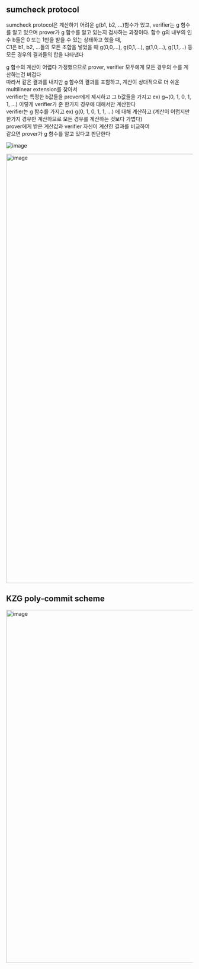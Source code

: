 ## sumcheck protocol
sumcheck protocol은 계산하기 어려운 g(b1, b2, ...)함수가 있고, verifier는 g 함수를 알고 있으며 prover가 g 함수를 알고 있는지 검사하는 과정이다.
함수 g의 내부의 인수 b들은 0 또는 1만을 받을 수 있는 상태하고 했을 때,<br/>
C1은 b1, b2, ...들의 모든 조합을 넣었을 때 g(0,0,...), g(0,1,...), g(1,0,...), g(1,1,...) 등 모든 경우의 결과들의 합을 나타낸다 

g 함수의 계산이 어렵다 가정했으므로 prover, verifier 모두에게 모든 경우의 수를 계산하는건 버겁다<br/>
따라서 같은 결과를 내지만 g 함수의 결과를 포함하고, 계산이 상대적으로 더 쉬운 multilinear extension를 찾아서<br/>
verifier는 특정한 b값들을 prover에게 제시하고 그 b값들을 가지고 ex) g~(0, 1, 0, 1, 1, ...) 이렇게 verifier가 준 한가지 경우에 대해서만 계산한다<br/>
verifier는 g 함수를 가지고 ex) g(0, 1, 0, 1, 1, ...) 에 대해 계산하고 (계산이 어렵지만 한가지 경우만 계산하므로 모든 경우를 계산하는 것보다 가볍다)<br/>
prover에게 받은 계산값과 verifier 자신이 계산한 결과를 비교하여<br/>
같으면 prover가 g 함수를 알고 있다고 판단한다

![image](https://github.com/dik654/Zero_knowledge/assets/33992354/33a9e9d9-9c05-4098-b27f-7fc3dedc4089)

<img width="1159" alt="image" src="https://github.com/dik654/Zero_knowledge/assets/33992354/469d4283-8883-445d-8f7d-8dbd605d19ee">

## KZG poly-commit scheme 

<img width="953" alt="image" src="https://github.com/dik654/Zero_knowledge/assets/33992354/47e20f24-a250-4fa0-995a-a00073592650">


